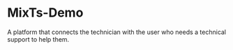 # MixTs-Demo
A platform that connects the technician with the user who needs a technical support to help them.
